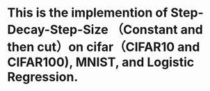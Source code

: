 # This is the implemention of Step-Decay-Step-Size （Constant and then cut）on cifar（CIFAR10 and CIFAR100), MNIST, and Logistic Regression.
